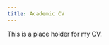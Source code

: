 ```yaml
---
title: Academic CV
---
```

This is a place holder for my CV.


<embed cv="Samuel Adeyanju_CV.pdf" width="500" height="375">
